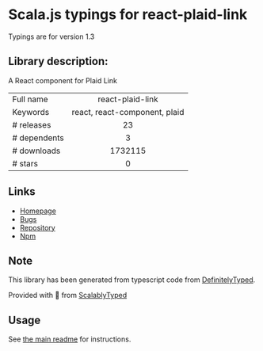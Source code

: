 
# Scala.js typings for react-plaid-link

Typings are for version 1.3

## Library description:
A React component for Plaid Link

|                    |                 |
| ------------------ | :-------------: |
| Full name          | react-plaid-link |
| Keywords           | react, react-component, plaid |
| # releases         | 23 |
| # dependents       | 3 |
| # downloads        | 1732115 |
| # stars            | 0 |

## Links
- [Homepage](https://github.com/plaid/react-plaid-link)
- [Bugs](https://github.com/plaid/react-plaid-link/issues)
- [Repository](https://github.com/plaid/react-plaid-link)
- [Npm](https://www.npmjs.com/package/react-plaid-link)
    


## Note
This library has been generated from typescript code from [DefinitelyTyped](https://definitelytyped.org).

Provided with :purple_heart: from [ScalablyTyped](https://github.com/oyvindberg/ScalablyTyped)

## Usage
See [the main readme](../../readme.md) for instructions.


